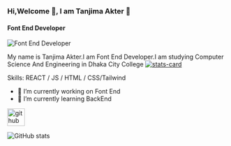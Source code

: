 ### Hi,Welcome 👋, I am Tanjima Akter 👋
#### Font End Developer
![Font End Developer](https://arturssmirnovs.github.io/github-profile-readme-generator/images/banner.png)

My name is Tanjima Akter.I am Font End Developer.I am studying Computer Science And Engineering in Dhaka City College
[![stats-card](https://kasroudra-stats-card.herokuapp.com/svg?user=KasRoudra&theme=dark)](https://github.com/KasRoudra/stats-card)


Skills: REACT / JS / HTML / CSS/Tailwind

- 🔭 I’m currently working on Font End 
- 🌱 I’m currently learning BackEnd 


[<img src='https://cdn.jsdelivr.net/npm/simple-icons@3.0.1/icons/github.svg' alt='github' height='40'>](https://github.com/https://github.com/tanjima12)  

![GitHub stats](https://github-readme-stats.vercel.app/api?username=https://github.com/tanjima12&show_icons=true)  

